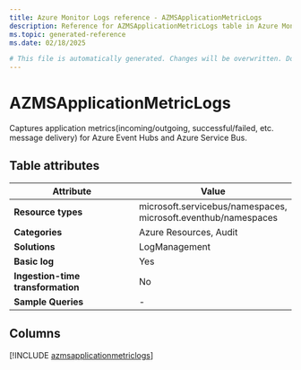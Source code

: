 ```yaml
---
title: Azure Monitor Logs reference - AZMSApplicationMetricLogs
description: Reference for AZMSApplicationMetricLogs table in Azure Monitor Logs.
ms.topic: generated-reference
ms.date: 02/18/2025

# This file is automatically generated. Changes will be overwritten. Do not change this file directly.
---
```


# AZMSApplicationMetricLogs

Captures application metrics(incoming/outgoing, successful/failed, etc. message delivery) for Azure Event Hubs and Azure Service Bus.


## Table attributes

|Attribute|Value|
|---|---|
|**Resource types**|microsoft.servicebus/namespaces,<br>microsoft.eventhub/namespaces|
|**Categories**|Azure Resources, Audit|
|**Solutions**| LogManagement|
|**Basic log**|Yes|
|**Ingestion-time transformation**|No|
|**Sample Queries**|-|



## Columns
  
[!INCLUDE [azmsapplicationmetriclogs](~/reusable-content/ce-skilling/azure/includes/azure-monitor/reference/tables/azmsapplicationmetriclogs-include.md)]
